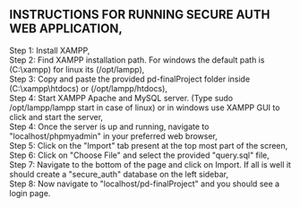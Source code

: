## INSTRUCTIONS FOR RUNNING SECURE AUTH WEB APPLICATION,

Step 1: Install XAMPP,<br />
Step 2: Find XAMPP installation path. For windows the default path is (C:\xampp) for linux its (/opt/lampp),<br />
Step 3: Copy and paste the provided pd-finalProject folder inside (C:\xampp\htdocs) or (/opt/lampp/htdocs),<br />
Step 4: Start XAMPP Apache and MySQL server. (Type sudo /opt/lampp/lampp start in case of linux) or in windows use XAMPP GUI to click and start the server,<br />
Step 4: Once the server is up and running, navigate to "localhost/phpmyadmin" in your preferred web browser,<br />
Step 5: Click on the "Import" tab present at the top most part of the screen,<br />
Step 6: Click on "Choose File" and select the provided "query.sql" file,<br />
Step 7: Navigate to the bottom of the page and click on Import. If all is well it should create a "secure_auth" database on the left sidebar,<br />
Step 8: Now navigate to "localhost/pd-finalProject" and you should see a login page.
